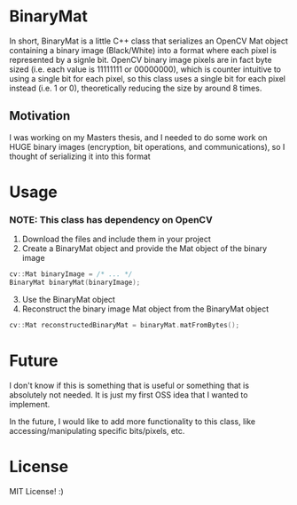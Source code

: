 # BinaryMat

In short, BinaryMat is a little C++ class that serializes an OpenCV Mat object containing a binary image (Black/White) into a format where each pixel is represented by a signle bit.
OpenCV binary image pixels are in fact byte sized (i.e. each value is 11111111 or 00000000), which is counter intuitive to using a single bit for each pixel, so this class uses a single bit for each pixel instead (i.e. 1 or 0), theoretically reducing the size by around 8 times.

## Motivation

I was working on my Masters thesis, and I needed to do some work on HUGE binary images (encryption, bit operations, and communications), so I thought of serializing it into this format

# Usage

### NOTE: This class has dependency on OpenCV

 1. Download the files and include them in your project
 2. Create a BinaryMat object and provide the Mat object of the binary image
```cpp
cv::Mat binaryImage = /* ... */
BinaryMat binaryMat(binaryImage);
```
 3. Use the BinaryMat object
 4. Reconstruct the binary image Mat object from the BinaryMat object
```cpp
cv::Mat reconstructedBinaryMat = binaryMat.matFromBytes();
```


# Future

I don't know if this is something that is useful or something that is absolutely not needed. It is just my first OSS idea that I wanted to implement.

In the future, I would like to add more functionality to this class, like accessing/manipulating specific bits/pixels, etc.

# License

MIT License! :)
